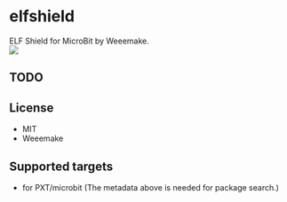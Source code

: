 # elfshield

ELF Shield for MicroBit by Weeemake.  
![](https://github.com/WEEEMAKE/makecode_libraries_for_elfshield/blob/master/elfshield_3.png)

## TODO



## License

* MIT
* Weeemake

## Supported targets

* for PXT/microbit
(The metadata above is needed for package search.)

